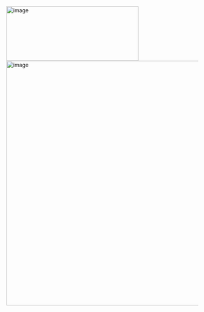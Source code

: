 <div align="centre">
<img width="347" height="143" alt="image" src="https://github.com/user-attachments/assets/1e06aa9a-946c-4998-af34-2085a5a69122" />
</div>

<img width="813" height="641" alt="image" src="https://github.com/user-attachments/assets/52d15c99-f199-49bc-bd8a-bab6d3b6a638" />
